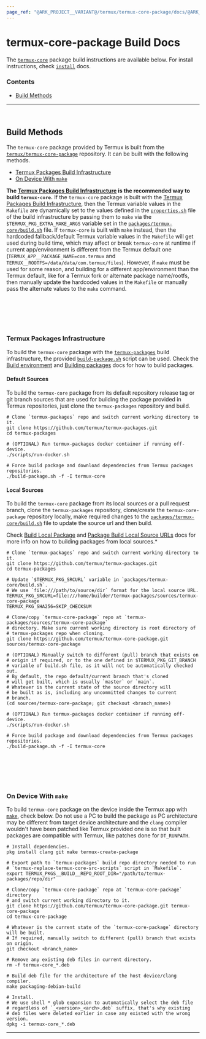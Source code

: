 ```yaml
---
page_ref: "@ARK_PROJECT__VARIANT@/termux/termux-core-package/docs/@ARK_DOC__VERSION@/developer/build/index.md"
---
```


# termux-core-package Build Docs

<!-- @ARK_DOCS__HEADER_PLACEHOLDER@ -->

The [`termux-core`](https://github.com/termux/termux-core-package) package build instructions are available below. For install instructions, check [`install`](../../install/index.md) docs.

### Contents

- [Build Methods](#build-methods)

---

&nbsp;





## Build Methods

The `termux-core` package provided by Termux is built from the [`termux/termux-core-package`](https://github.com/termux/termux-core-package) repository. It can be built with the following methods.

- [Termux Packages Build Infrastructure](#termux-packages-build-infrastructure)
- [On Device With `make`](#on-device-with-make)

**The [Termux Packages Build Infrastructure](#termux-packages-build-infrastructure) is the recommended way to build `termux-core`.** If the `termux-core` package is built with the [Termux Packages Build Infrastructure](#termux-packages-build-infrastructure), then the Termux variable values in the `Makefile` are dynamically set to the values defined in the [`properties.sh`] file of the build infrastructure by passing them to `make` via the `$TERMUX_PKG_EXTRA_MAKE_ARGS` variable set in the [`packages/termux-core/build.sh`] file. If `termux-core` is built with `make` instead, then the hardcoded fallback/default Termux variable values in the `Makefile` will get used during build time, which may affect or break `termux-core` at runtime if current app/environment is different from the Termux default one (`TERMUX_APP__PACKAGE_NAME=com.termux` and `TERMUX__ROOTFS=/data/data/com.termux/files`). However, if `make` must be used for some reason, and building for a different app/environment than the Termux default, like for a Termux fork or alternate package name/rootfs, then manually update the hardcoded values in the `Makefile` or manually pass the alternate values to the `make` command.

## &nbsp;

&nbsp;



### Termux Packages Infrastructure

To build the `termux-core` package with the [`termux-packages`](https://github.com/termux/termux-packages) build infrastructure, the provided [`build-package.sh`](https://github.com/termux/termux-packages/blob/master/build-package.sh) script can be used. Check the [Build environment](https://github.com/termux/termux-packages/wiki/Build-environment) and [Building packages](https://github.com/termux/termux-packages/wiki/Building-packages) docs for how to build packages.

#### Default Sources

To build the `termux-core` package from its default repository release tag or git branch sources that are used for building the package provided in Termux repositories, just clone the `termux-packages` repository and build.

```shell
# Clone `termux-packages` repo and switch current working directory to it.
git clone https://github.com/termux/termux-packages.git
cd termux-packages

# (OPTIONAL) Run termux-packages docker container if running off-device.
./scripts/run-docker.sh

# Force build package and download dependencies from Termux packages repositories.
./build-package.sh -f -I termux-core
```

#### Local Sources

To build the `termux-core` package from its local sources or a pull request branch, clone the `termux-packages` repository, clone/create the `termux-core-package` repository locally, make required changes to the [`packages/termux-core/build.sh`] file to update the source url and then build.

Check [Build Local Package](https://github.com/termux/termux-packages/wiki/Building-packages#build-local-package) and [Package Build Local Source URLs](https://github.com/termux/termux-packages/wiki/Creating-new-package#package-build-local-source-urls) docs for more info on how to building packages from local sources.*

```shell
# Clone `termux-packages` repo and switch current working directory to it.
git clone https://github.com/termux/termux-packages.git
cd termux-packages

# Update `$TERMUX_PKG_SRCURL` variable in `packages/termux-core/build.sh`.
# We use `file:///path/to/source/dir` format for the local source URL.
TERMUX_PKG_SRCURL=file:///home/builder/termux-packages/sources/termux-core-package
TERMUX_PKG_SHA256=SKIP_CHECKSUM

# Clone/copy `termux-core-package` repo at `termux-packages/sources/termux-core-package`
# directory. Make sure current working directory is root directory of
# termux-packages repo when cloning.
git clone https://github.com/termux/termux-core-package.git sources/termux-core-package

# (OPTIONAL) Manually switch to different (pull) branch that exists on
# origin if required, or to the one defined in $TERMUX_PKG_GIT_BRANCH
# variable of build.sh file, as it will not be automatically checked out.
# By default, the repo default/current branch that's cloned
# will get built, which is usually `master` or `main`.
# Whatever is the current state of the source directory will
# be built as is, including any uncommitted changes to current
# branch.
(cd sources/termux-core-package; git checkout <branch_name>)

# (OPTIONAL) Run termux-packages docker container if running off-device.
./scripts/run-docker.sh

# Force build package and download dependencies from Termux packages repositories.
./build-package.sh -f -I termux-core
```

## &nbsp;

&nbsp;



### On Device With `make`

To build `termux-core` package on the device inside the Termux app with [`make`](https://www.gnu.org/software/make), check below. Do not use a PC to build the package as PC architecture may be different from target device architecture and the `clang` compiler wouldn't have been patched like Termux provided one is so that built packages are compatible with Termux, like patches done for `DT_RUNPATH`.

```shell
# Install dependencies.
pkg install clang git make termux-create-package

# Export path to `termux-packages` build repo directory needed to run
# `termux-replace-termux-core-src-scripts` script in `Makefile`.
export TERMUX_PKGS__BUILD__REPO_ROOT_DIR="/path/to/termux-packages/repo/dir"

# Clone/copy `termux-core-package` repo at `termux-core-package` directory
# and switch current working directory to it.
git clone https://github.com/termux/termux-core-package.git termux-core-package
cd termux-core-package

# Whatever is the current state of the `termux-core-package` directory will be built.
# If required, manually switch to different (pull) branch that exists on origin.
git checkout <branch_name>

# Remove any existing deb files in current directory.
rm -f termux-core_*.deb

# Build deb file for the architecture of the host device/clang compiler.
make packaging-debian-build

# Install.
# We use shell * glob expansion to automatically select the deb file
# regardless of `_<version>_<arch>.deb` suffix, that's why existing
# deb files were deleted earlier in case any existed with the wrong version.
dpkg -i termux-core_*.deb
```

---

&nbsp;





[`packages/termux-core/build.sh`]: https://github.com/termux/termux-packages/blob/master/packages/termux-core/build.sh
[`properties.sh`]: https://github.com/termux/termux-packages/blob/master/scripts/properties.sh
